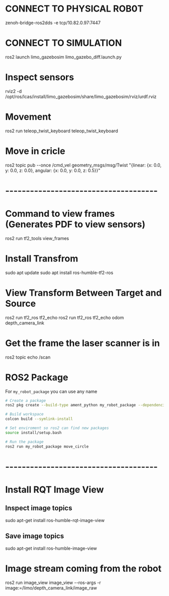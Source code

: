 # CONNECT TO PHYSICAL ROB0T
zenoh-bridge-ros2dds -e tcp/10.82.0.97:7447

# CONNECT TO SIMULATION
ros2 launch limo_gazebosim limo_gazebo_diff.launch.py

# Inspect sensors
rviz2 -d /opt/ros/lcas/install/limo_gazebosim/share/limo_gazebosim/rviz/urdf.rviz

# Movement
ros2 run teleop_twist_keyboard teleop_twist_keyboard

# Move in cricle
ros2 topic pub --once /cmd_vel geometry_msgs/msg/Twist "{linear: {x: 0.0, y: 0.0, z: 0.0}, angular: {x: 0.0, y: 0.0, z: 0.5}}"

# -------------------------------------

# Command to view frames (Generates PDF to view sensors)
ros2 run tf2_tools view_frames

# Install Transfrom
sudo apt update
sudo apt install ros-humble-tf2-ros

# View Transform Between Target and Source
ros2 run tf2_ros tf2_echo <target> <source>
ros2 run tf2_ros tf2_echo odom depth_camera_link

# Get the frame the laser scanner is in
ros2 topic echo /scan

# ROS2 Package
For `my_robot_package` you can use any name

```bash
# Create a package
ros2 pkg create --build-type ament_python my_robot_package --dependencies rclpy geometry_msgs sensor_msgs tf2_ros tf2_geometry_msgs

# Build workspace
colcon build --symlink-install

# Set enviroment so ros2 can find new packages
source install/setup.bash

# Run the package
ros2 run my_robot_package move_circle
```

# -------------------------------------

# Install RQT Image View
## Inspect image topics
sudo apt-get install ros-humble-rqt-image-view
## Save image topics
sudo apt-get install ros-humble-image-view

# Image stream coming from the robot
ros2 run image_view image_view --ros-args -r image:=/limo/depth_camera_link/image_raw